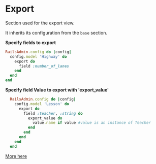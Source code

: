 # Export

Section used for the export view.

It inherits its configuration from the `base` section.

**Specify fields to export**

```ruby
RailsAdmin.config do |config|
  config.model 'Highway' do
    export do
      field :number_of_lanes
    end
  end
end
```

**Specify field Value to export with 'export_value'**

```ruby
  RailsAdmin.config do |config|
    config.model 'Lesson' do
      export do
        field :teacher, :string do
          export_value do
            value.name if value #value is an instance of Teacher
          end
        end
      end
    end
  end
```

[More here](../lib/rails_admin/config/sections/export.rb)
